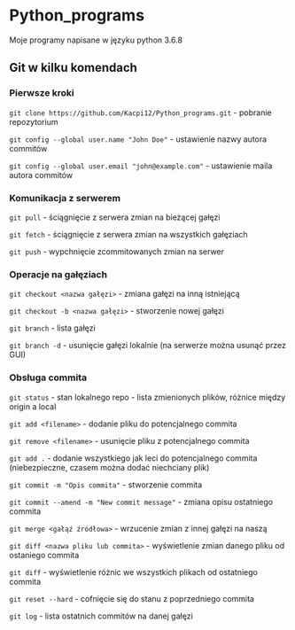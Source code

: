 # Python_programs
Moje programy napisane w języku python 3.6.8

## Git w kilku komendach

### Pierwsze kroki
`git clone https://github.com/Kacpi12/Python_programs.git` - pobranie repozytorium

`git config --global user.name "John Doe"` - ustawienie nazwy autora commitów

`git config --global user.email "john@example.com"` - ustawienie maila autora commitów

### Komunikacja z serwerem

`git pull` - ściągnięcie z serwera zmian na bieżącej gałęzi

`git fetch` - ściągnięcie z serwera zmian na wszystkich gałęziach

`git push` - wypchnięcie zcommitowanych zmian na serwer

### Operacje na gałęziach

`git checkout <nazwa gałęzi>` - zmiana gałęzi na inną istniejącą

`git checkout -b <nazwa gałęzi>` - stworzenie nowej gałęzi

`git branch` - lista gałęzi

`git branch -d` - usunięcie gałęzi lokalnie (na serwerze można usunąć przez GUI)

### Obsługa commita

`git status` - stan lokalnego repo - lista zmienionych plików, różnice między origin a local

`git add <filename>` - dodanie pliku do potencjalnego commita

`git remove <filename>` - usunięcie pliku z potencjalnego commita

`git add .` - dodanie wszystkiego jak leci do potencjalnego commita (niebezpieczne, czasem można dodać niechciany plik)

`git commit -m "Opis commita"` - stworzenie commita 

`git commit --amend -m "New commit message"` - zmiana opisu ostatniego commita

`git merge <gałąź źródłowa>` - wrzucenie zmian z innej gałęzi na naszą

`git diff <nazwa pliku lub commita>` - wyświetlenie zmian danego pliku od ostaniego commita

`git diff` - wyświetlenie różnic we wszystkich plikach od ostatniego commita

`git reset --hard` - cofnięcie się do stanu z poprzedniego commita

`git log` - lista ostatnich commitów na danej gałęzi
